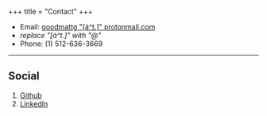 +++
title = "Contact"
+++

* Email: [goodmattg "[á^t.]" protonmail.com](mailto:foo@xyz.com)
* _replace "[á^t.]" with "@"_
* Phone: (1) 512-636-3669
---

## Social

1. [Github](https://github.com/goodmattg)
2. [LinkedIn](https://www.linkedin.com/in/matthew-goodman-89b76989/)
